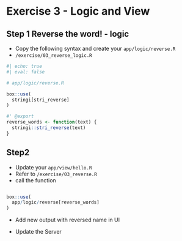 # Exercise 3 - Logic and View

## Step 1 Reverse the word! - logic



- Copy the following syntax and create your `app/logic/reverse.R`
- `/exercise/03_reverse_logic.R`

```r
#| echo: true
#| eval: false

# app/logic/reverse.R

box::use(
  stringi[stri_reverse]
)

#' @export
reverse_words <- function(text) {
  stringi::stri_reverse(text)
}

```



## Step2

- Update your `app/view/hello.R`
- Refer to `/exercise/03_reverse.R`
- call the function

```r

box::use(
  app/logic/reverse[reverse_words]
)

```

- Add new output with reversed name in UI

- Update the Server


